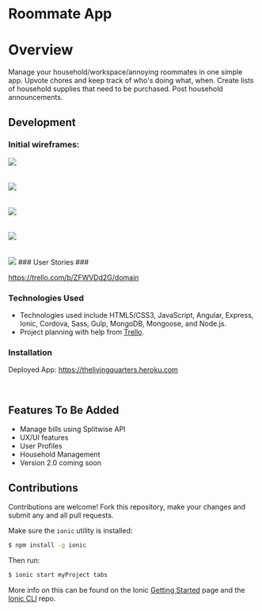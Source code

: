 # Roommate App #

# Overview #

Manage your household/workspace/annoying roommates in one simple app. 
Upvote chores and keep track of who's doing what, when.
Create lists of household supplies that need to be purchased.
Post household announcements.
<br>

## Development ##

### Initial wireframes: ###
<img src="/Schema_ERD.png">
<br>
<br>
<br>
<img src="/Splashscreen.png">
<br>
<br>
<br>
<img src="/Menu.png">
<br>
<br>
<br>
<img src="/Dashboard.png">
<br>
<br>
<br>
<img src="/Chores.png">
### User Stories ###

https://trello.com/b/ZFWVDd2G/domain

### Technologies Used ###

<ul>
<li>Technologies used include HTML5/CSS3, JavaScript, Angular, Express, Ionic, Cordova, Sass, Gulp, MongoDB, Mongoose, and Node.js.</li>
<li>Project planning with help from <a href="https://trello.com/">Trello</a>.</li>
</ul>

### Installation ###

Deployed App:
https://thelivingquarters.heroku.com

<br>

## Features To Be Added ##

<ul>
	<li>Manage bills using Splitwise API</li>
	<li>UX/UI features</li>
	<li>User Profiles</li>
	<li>Household Management</li>
	<li>Version 2.0 coming soon</li>
</ul>

## Contributions ##

Contributions are welcome! Fork this repository, make your changes and submit any and all pull requests.

Make sure the `ionic` utility is installed:

```bash
$ npm install -g ionic
```

Then run:

```bash
$ ionic start myProject tabs
```

More info on this can be found on the Ionic [Getting Started](http://ionicframework.com/getting-started) page and the [Ionic CLI](https://github.com/driftyco/ionic-cli) repo.

